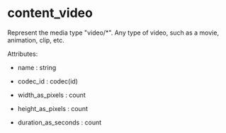 # content_video

Represent the media type "video/*". Any type of video, such as a movie, animation, clip, etc.

Attributes:

* name : string

* codec_id : codec(id)

* width_as_pixels : count

* height_as_pixels : count

* duration_as_seconds : count
